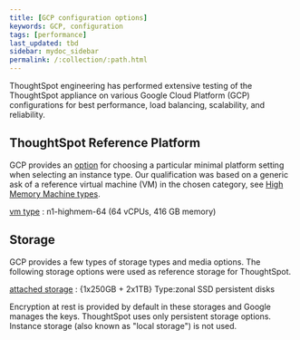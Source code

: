 ```yaml
---
title: [GCP configuration options]
keywords: GCP, configuration
tags: [performance]
last_updated: tbd
sidebar: mydoc_sidebar
permalink: /:collection/:path.html
---
```

ThoughtSpot engineering has performed extensive testing of the ThoughtSpot appliance on various Google Cloud Platform (GCP) configurations for best performance, load balancing, scalability, and reliability.

## ThoughtSpot Reference Platform

GCP provides an [option](https://cloud.google.com/compute/docs/instances/specify-min-cpu-platform) for choosing a particular minimal platform setting when selecting an instance type. Our qualification was based on a generic ask of a reference virtual machine (VM) in the chosen category, see [High Memory Machine types](https://cloud.google.com/compute/docs/machine-types#highmem).

[vm type](https://cloud.google.com/compute/docs/cpu-platforms) : n1-highmem-64 (64 vCPUs, 416 GB memory)

## Storage

GCP provides a few types of storage types and media options. The following
storage options were used as reference storage for ThoughtSpot.

[attached storage](https://cloud.google.com/compute/docs/disks/) : {1x250GB + 2x1TB} Type:zonal SSD persistent disks

Encryption at rest is provided by default in these storages and Google manages
the keys. ThoughtSpot uses only persistent storage options. Instance storage
(also known as "local storage") is not used.
